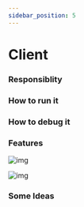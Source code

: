 ```yaml
---
sidebar_position: 5
---
```


# Client

### Responsiblity

### How to run it

### How to debug it

### Features
![img](../static/img/metro-table-view.png)

![img](../static/img/metro-graph-view.png)

### Some Ideas
